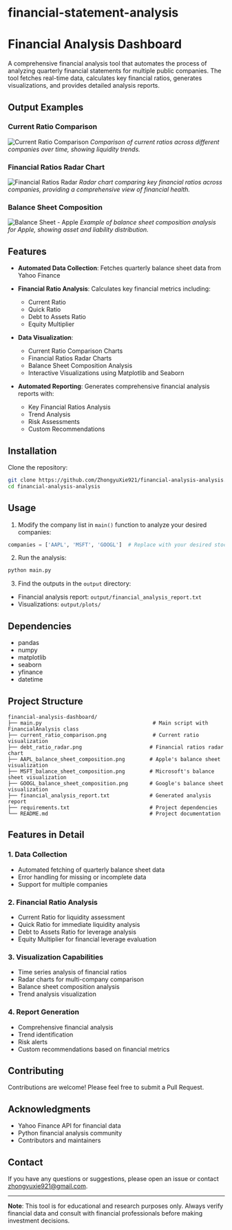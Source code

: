 # financial-statement-analysis

# Financial Analysis Dashboard

A comprehensive financial analysis tool that automates the process of analyzing quarterly financial statements for multiple public companies. The tool fetches real-time data, calculates key financial ratios, generates visualizations, and provides detailed analysis reports.

## Output Examples

### Current Ratio Comparison
![Current Ratio Comparison](current_ratio_comparison.png)
*Comparison of current ratios across different companies over time, showing liquidity trends.*

### Financial Ratios Radar Chart
![Financial Ratios Radar](debt_ratio_radar.png)
*Radar chart comparing key financial ratios across companies, providing a comprehensive view of financial health.*

### Balance Sheet Composition
![Balance Sheet - Apple](AAPL_balance_sheet_composition.png)
*Example of balance sheet composition analysis for Apple, showing asset and liability distribution.*

## Features

- **Automated Data Collection**: Fetches quarterly balance sheet data from Yahoo Finance
- **Financial Ratio Analysis**: Calculates key financial metrics including:
  - Current Ratio
  - Quick Ratio
  - Debt to Assets Ratio
  - Equity Multiplier

- **Data Visualization**:
  - Current Ratio Comparison Charts
  - Financial Ratios Radar Charts
  - Balance Sheet Composition Analysis
  - Interactive Visualizations using Matplotlib and Seaborn

- **Automated Reporting**: Generates comprehensive financial analysis reports with:
  - Key Financial Ratios Analysis
  - Trend Analysis
  - Risk Assessments
  - Custom Recommendations

## Installation

Clone the repository:
```bash
git clone https://github.com/ZhongyuXie921/financial-analysis-analysis.git
cd financial-analysis-analysis
```

## Usage

1. Modify the company list in `main()` function to analyze your desired companies:
```python
companies = ['AAPL', 'MSFT', 'GOOGL']  # Replace with your desired stock symbols
```

2. Run the analysis:
```bash
python main.py
```

3. Find the outputs in the `output` directory:
- Financial analysis report: `output/financial_analysis_report.txt`
- Visualizations: `output/plots/`

## Dependencies

- pandas
- numpy
- matplotlib
- seaborn
- yfinance
- datetime

## Project Structure

```
financial-analysis-dashboard/
├── main.py                                    # Main script with FinancialAnalysis class
├── current_ratio_comparison.png               # Current ratio visualization
├── debt_ratio_radar.png                      # Financial ratios radar chart
├── AAPL_balance_sheet_composition.png        # Apple's balance sheet visualization
├── MSFT_balance_sheet_composition.png        # Microsoft's balance sheet visualization
├── GOOGL_balance_sheet_composition.png       # Google's balance sheet visualization
├── financial_analysis_report.txt             # Generated analysis report
├── requirements.txt                          # Project dependencies
└── README.md                                 # Project documentation
```

## Features in Detail

### 1. Data Collection
- Automated fetching of quarterly balance sheet data
- Error handling for missing or incomplete data
- Support for multiple companies

### 2. Financial Ratio Analysis
- Current Ratio for liquidity assessment
- Quick Ratio for immediate liquidity analysis
- Debt to Assets Ratio for leverage analysis
- Equity Multiplier for financial leverage evaluation

### 3. Visualization Capabilities
- Time series analysis of financial ratios
- Radar charts for multi-company comparison
- Balance sheet composition analysis
- Trend analysis visualization

### 4. Report Generation
- Comprehensive financial analysis
- Trend identification
- Risk alerts
- Custom recommendations based on financial metrics

## Contributing

Contributions are welcome! Please feel free to submit a Pull Request.


## Acknowledgments

- Yahoo Finance API for financial data
- Python financial analysis community
- Contributors and maintainers

## Contact

If you have any questions or suggestions, please open an issue or contact zhongyuxie921@gmail.com.

---
**Note**: This tool is for educational and research purposes only. Always verify financial data and consult with financial professionals before making investment decisions.
